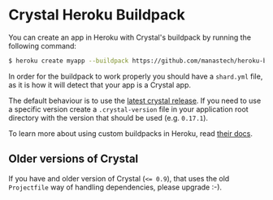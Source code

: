 # Crystal Heroku Buildpack

You can create an app in Heroku with Crystal's buildpack by running the
following command:

```bash
$ heroku create myapp --buildpack https://github.com/manastech/heroku-buildpack-crystal.git
```

In order for the buildpack to work properly you should have a `shard.yml`
file, as it is how it will detect that your app is a Crystal app.

The default behaviour is to use the [latest crystal release](https://github.com/crystal-lang/crystal/releases/latest). If you need to use a specific version create a `.crystal-version` file in your application root directory with the version that should be used (e.g. `0.17.1`).

To learn more about using custom buildpacks in Heroku, read [their docs](https://devcenter.heroku.com/articles/third-party-buildpacks#using-a-custom-buildpack).

## Older versions of Crystal

If you have and older version of Crystal (`<= 0.9`), that uses the old
`Projectfile` way of handling dependencies, please upgrade :-).
